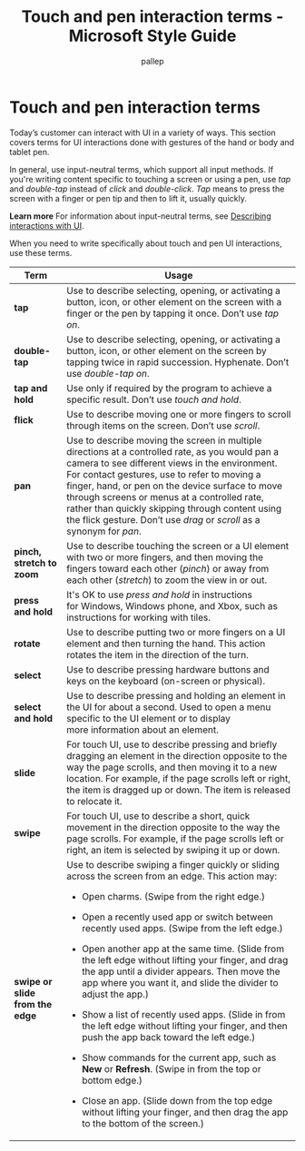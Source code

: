﻿---
title: Touch and pen interaction terms - Microsoft Style Guide
author: pallep
ms.author: pallep
ms.date: 1/19/2018
ms.topic: article
ms.prod: non-product-specific
---

# Touch and pen interaction terms

Today’s
customer can interact with UI in a variety of ways. This section
covers terms for UI interactions done with gestures of
the hand or body and tablet pen. 

In general, use input-neutral terms, which support all input methods. If you're writing content specific to touching a screen or using a pen, use *tap* and *double-tap* instead of *click* and *double-click*. *Tap* means to press the screen with a finger or pen tip and then to lift it, usually quickly. 

**Learn more** For information about input-neutral terms, see [Describing interactions with UI](/style-guide/procedures-instructions/describing-interactions-with-ui).

When you need to write specifically about touch and pen UI interactions, use these terms. 

**Term**|**Usage**
--|--
**tap**|Use to describe selecting, opening, or activating a button, icon, or other element on the screen with a finger or the pen by tapping it once. Don’t use *tap on*.
**double-tap**|Use to describe selecting, opening, or activating a button, icon, or other element on the screen by tapping twice in rapid succession. Hyphenate. Don’t use *double-tap on*.
**tap and hold**|Use only if required by the program to achieve a specific result. Don’t use *touch and hold*.
**flick**|Use to describe moving one or more fingers to scroll through items on the screen. Don’t use *scroll*.
**pan**|Use to describe moving the screen in multiple directions at a controlled rate, as you would pan a camera to see different views in the environment. For contact gestures, use to refer to moving a finger, hand, or pen on the device surface to move through screens or menus at a controlled rate, rather than quickly skipping through content using the flick gesture. Don’t use *drag* or *scroll* as a synonym for *pan*.
**pinch, stretch to zoom**|Use to describe touching the screen or a UI element with two or more fingers, and then moving the fingers toward each other (*pinch*) or away from each other (*stretch*) to zoom the view in or out.
**press and hold**|It's OK to use *press and hold* in instructions for Windows, Windows phone, and Xbox, such as instructions for working with tiles.
**rotate**|Use to describe putting two or more fingers on a UI element and then turning the hand. This action rotates the item in the direction of the turn.
**select**|Use to describe pressing hardware buttons and keys on the keyboard (on-screen or physical).
**select and hold**|Use to describe pressing and holding an element in the UI for about a second. Used to open a menu specific to the UI element or to display more information about an element.
**slide**|For touch UI, use to describe pressing and briefly dragging an element in the direction opposite to the way the page scrolls, and then moving it to a new location. For example, if the page scrolls left or right, the item is dragged up or down. The item is released to relocate it.
**swipe**|For touch UI, use to describe a short, quick movement in the direction opposite to the way the page scrolls. For example, if the page scrolls left or right, an item is selected by swiping it up or down.
**swipe or slide from the edge**|Use to describe swiping a finger quickly or sliding across the screen from an edge. This action may:<br /> <ul><li>Open charms. (Swipe from the right edge.)</ul></li> <ul><li>Open a recently used app or switch between recently used apps. (Swipe from the left edge.)</ul></li> <ul><li>Open another app at the same time. (Slide from the left edge without lifting your finger, and drag the app until a divider appears. Then move the app where you want it, and slide the divider to adjust the app.)</ul></li> <ul><li>Show a list of recently used apps. (Slide in from the left edge without lifting your finger, and then push the app back toward the left edge.)</ul></li> <ul><li>Show commands for the current app, such as **New** or **Refresh**. (Swipe in from the top or bottom edge.)</ul></li> <ul><li>Close an app. (Slide down from the top edge without lifting your finger, and then drag the app to the bottom of the screen.)</ul></li> 
